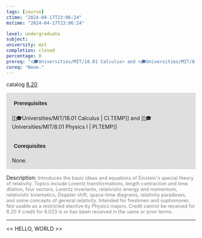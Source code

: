 ```yaml
---
tags: [course]
ctime: "2024-04-17T23:06:24"
mstime: "2024-04-17T23:06:24"

level: undergraduate
subject: 
university: mit
completion: closed
percentage: 0
prereq: "<🎓Universities/MIT/18.01 Calculus> and <🎓Universities/MIT/8.01 Physics I>"
coreq: "None."
---
```


catalog [8.20](http://student.mit.edu/catalog/m8a.html#8.20)

<span style="display: block; padding: 15px; background-color: rgb(100, 100, 100, 0.2);"><font id="m_prereq3702_0" style="display: block; font-family: Arial, sans-serif; font-weight: bold; padding: 5px">Prerequisites</font><br><span id="prereq3702_0">[[🎓Universities/MIT/18.01 Calculus | CI.TEMP]] and [[🎓Universities/MIT/8.01 Physics I | PI.TEMP]]</span></span>
<span style="display: block; padding: 15px; background-color: rgb(100, 100, 100, 0.2);"><font id="m_coreq3702_0" style="display: block; font-family: Arial, sans-serif; font-weight: bold; padding: 5px">Corequisites</font><br><span id="coreq3702_0">None.</span></span>

<font style="">Description:</font>
<font style="color: grey; font-size: 0.8rem;">Introduces the basic ideas and equations of Einstein's special theory of relativity. Topics include Lorentz transformations, length contraction and time dilation, four vectors, Lorentz invariants, relativistic energy and momentum, relativistic kinematics, Doppler shift, space-time diagrams, relativity paradoxes, and some concepts of general relativity. Intended for freshmen and sophomores. Not usable as a restricted elective by Physics majors. Credit cannot be received for 8.20 if credit for 8.033 is or has been received in the same or prior terms.</font>



---

<< HELLO, WORLD >>
